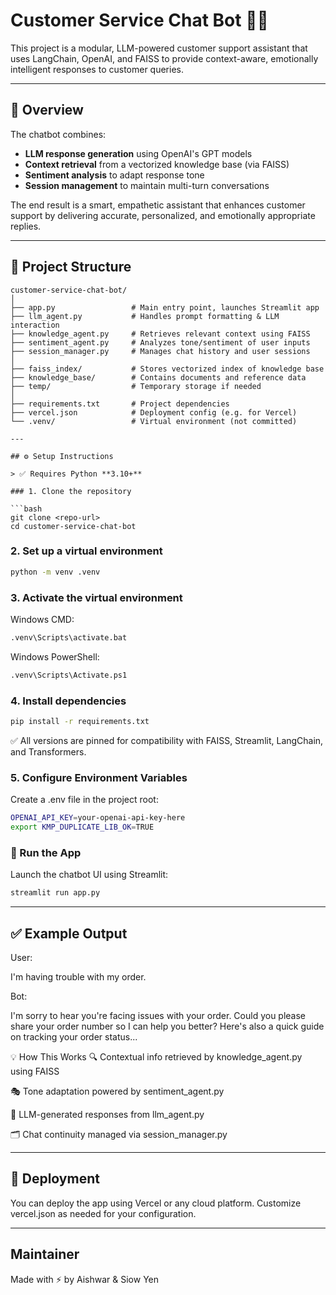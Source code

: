 # Customer Service Chat Bot 🤖💬

This project is a modular, LLM-powered customer support assistant that uses LangChain, OpenAI, and FAISS to provide context-aware, emotionally intelligent responses to customer queries.

---

## 🧠 Overview

The chatbot combines:
- **LLM response generation** using OpenAI's GPT models
- **Context retrieval** from a vectorized knowledge base (via FAISS)
- **Sentiment analysis** to adapt response tone
- **Session management** to maintain multi-turn conversations

The end result is a smart, empathetic assistant that enhances customer support by delivering accurate, personalized, and emotionally appropriate replies.

---

## 📁 Project Structure

```plaintext
customer-service-chat-bot/
│
├── app.py                 # Main entry point, launches Streamlit app
├── llm_agent.py           # Handles prompt formatting & LLM interaction
├── knowledge_agent.py     # Retrieves relevant context using FAISS
├── sentiment_agent.py     # Analyzes tone/sentiment of user inputs
├── session_manager.py     # Manages chat history and user sessions
│
├── faiss_index/           # Stores vectorized index of knowledge base
├── knowledge_base/        # Contains documents and reference data
├── temp/                  # Temporary storage if needed
│
├── requirements.txt       # Project dependencies
├── vercel.json            # Deployment config (e.g. for Vercel)
└── .venv/                 # Virtual environment (not committed)

---

## ⚙️ Setup Instructions

> ✅ Requires Python **3.10+**

### 1. Clone the repository

```bash
git clone <repo-url>
cd customer-service-chat-bot
```

### 2. Set up a virtual environment

```bash
python -m venv .venv
```

### 3. Activate the virtual environment

Windows CMD:
```bash
.venv\Scripts\activate.bat
```
Windows PowerShell:
```bash
.venv\Scripts\Activate.ps1
```

### 4. Install dependencies

```bash
pip install -r requirements.txt
```
✅ All versions are pinned for compatibility with FAISS, Streamlit, LangChain, and Transformers.

### 5. Configure Environment Variables
Create a .env file in the project root:
```bash
OPENAI_API_KEY=your-openai-api-key-here
export KMP_DUPLICATE_LIB_OK=TRUE
```

### 🧪 Run the App
Launch the chatbot UI using Streamlit:

```bash
streamlit run app.py
```
---

## ✅ Example Output
User:

I'm having trouble with my order.

Bot:

I'm sorry to hear you're facing issues with your order. Could you please share your order number so I can help you better? Here's also a quick guide on tracking your order status...

💡 How This Works
🔍 Contextual info retrieved by knowledge_agent.py using FAISS

🎭 Tone adaptation powered by sentiment_agent.py

🧠 LLM-generated responses from llm_agent.py

🗂️ Chat continuity managed via session_manager.py

---

## 🚀 Deployment
You can deploy the app using Vercel or any cloud platform.
Customize vercel.json as needed for your configuration.

---
## Maintainer
Made with ⚡ by Aishwar & Siow Yen
